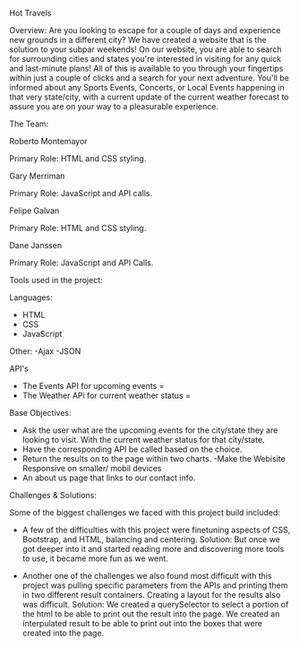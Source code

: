 Hot Travels 

Overview: 
Are you looking to escape for a couple of days and experience new grounds in a different city?
We have created a website that is the solution to your subpar weekends!
On our website, you are able to search for surrounding cities and states you're interested in visiting for any quick and last-minute plans! All of this is available to you through your fingertips within just a couple of clicks and a search for your next adventure. You'll be informed about any Sports Events, Concerts, or Local Events happening in that very state/city, with a current update of the current weather forecast to assure you are on your way to a pleasurable experience.



The Team:

Roberto Montemayor

Primary Role: HTML and CSS styling.

Gary Merriman

Primary Role: JavaScript and API calls.

Felipe Galvan

Primary Role: HTML and CSS styling.

Dane Janssen

Primary Role: JavaScript and API Calls.


Tools used in the project:

Languages:

- HTML 
- CSS
- JavaScript

Other:
-Ajax
-JSON

API's
- The Events API for upcoming events = 
- The Weather APi for current weather status = 

Base Objectives: 
- Ask the user what are the upcoming events for the city/state they are looking to visit. With the current weather status for that city/state. 
- Have the corresponding API be called based on the choice.
- Return the results on to the page within two charts. 
-Make the Webisite Responsive on smaller/ mobil devices
- An about us page that links to our contact info.


Challenges & Solutions:

Some of the biggest challenges we faced with this project build included:

- A few of the difficulties with this project were finetuning aspects of CSS, Bootstrap, and HTML, balancing and centering.
Solution: But once we got deeper into it and started reading more and discovering more tools to use, it became more fun as we went. 

- Another one of the challenges we also found most difficult with this project was pulling specific parameters from the APIs and printing them in two different result containers. Creating a layout for the results also was difficult.
Solution: We created a querySelector to select a portion of the html to be able to print out the result into the page. We created an interpulated result to be able to print out into the boxes that were created into the page.  

